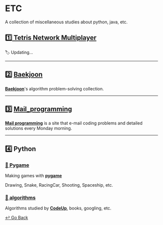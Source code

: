 # ETC

A collection of miscellaneous studies about python, java, etc.

## [:one: Tetris Network Multiplayer](https://github.com/lisy0123/Study/tree/master/ETC/Tetris_Network_Multiplayer)

:label:  Updating...

---

## :two: [Baekjoon](https://github.com/lisy0123/Study/tree/master/ETC/baekjoon)

**[Baekjoon](https://www.acmicpc.net/)**'s algorithm problem-solving collection.

---

## :three: [Mail_programming](https://github.com/lisy0123/Study/blob/master/ETC/Mail_programming)

**[Mail programming](https://mailprogramming.com/)** is a site that e-mail coding problems and detailed solutions every Monday morning. 

---

## :four: Python

### [:space_invader: Pygame](https://github.com/lisy0123/Study/tree/master/ETC/python/Pygame)

Making games with **[pygame](https://www.pygame.org)**

Drawing, Snake, RacingCar, Shooting, Spaceship, etc.

### [:memo: algorithms](https://github.com/lisy0123/Study/tree/master/ETC/python/algorithms)

Algorithms studied by **[CodeUp](https://codeup.kr/index.php)**, books, googling, etc.

[↩️ Go Back](https://github.com/lisy0123/Study)

